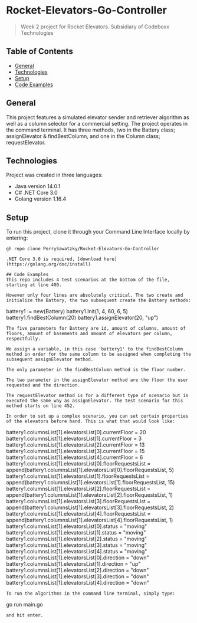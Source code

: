 # Rocket-Elevators-Go-Controller
> Week 2 project for Rocket Elevators. Subsidiary of Codeboxx Technologies
## Table of Contents
* [General](#general)
* [Technologies](#technologies)
* [Setup](#setup)
* [Code Examples](#Code-Examples)

## General
This project features a simulated elevator sender and retriever algorithm as well as a column selector for a commercial setting. The project operates in the command terminal.
It has three methods, two in the Battery class; assignElevator & findBestColumn, and one in the Column class; requestElevator.

## Technologies
Project was created in three languages:
* Java version 14.0.1
* C# .NET Core 3.0
* Golang version 1.16.4

## Setup
To run this project, clone it through your Command Line Interface locally by entering:
```
gh repo clone PerrySawatzky/Rocket-Elevators-Go-Controller

.NET Core 3.0 is required, [download here](https://golang.org/doc/install)

## Code Examples
This repo includes 4 test scenarios at the bottom of the file, starting at line 400.

However only four lines are absolutely critical. The two create and initialize the Battery, the two subsequent create the Battery methods:
```
battery1 := new(Battery)
battery1.Init(1, 4, 60, 6, 5)
battery1.findBestColumn(20)
battery1.assignElevator(20, "up")
```
The five parameters for Battery are id, amount of columns, amount of floors, amount of basements and amount of elevators per column, respectfully.

We assign a variable, in this case 'battery1' to the findBestColumn method in order for the same column to be assigned when completing the subsequent assignElevator method. 

The only parameter in the findBestColumn method is the floor number.

The two parameter in the assignElevator method are the floor the user requested and the direction.

The requestElevator method is for a different type of scenario but is executed the same way as assignElevator. The test scenario for this method starts on line 452.

In order to set up a complex scenario, you can set certain properties of the elevators before hand. This is what that would look like:
```
battery1.columnsList[1].elevatorsList[0].currentFloor = 20
battery1.columnsList[1].elevatorsList[1].currentFloor = 3
battery1.columnsList[1].elevatorsList[2].currentFloor = 13
battery1.columnsList[1].elevatorsList[3].currentFloor = 15
battery1.columnsList[1].elevatorsList[4].currentFloor = 6
battery1.columnsList[1].elevatorsList[0].floorRequestsList = append(battery1.columnsList[1].elevatorsList[0].floorRequestsList, 5)
battery1.columnsList[1].elevatorsList[1].floorRequestsList = append(battery1.columnsList[1].elevatorsList[1].floorRequestsList, 15)
battery1.columnsList[1].elevatorsList[2].floorRequestsList = append(battery1.columnsList[1].elevatorsList[2].floorRequestsList, 1)
battery1.columnsList[1].elevatorsList[3].floorRequestsList = append(battery1.columnsList[1].elevatorsList[3].floorRequestsList, 2)
battery1.columnsList[1].elevatorsList[4].floorRequestsList = append(battery1.columnsList[1].elevatorsList[4].floorRequestsList, 1)
battery1.columnsList[1].elevatorsList[0].status = "moving"
battery1.columnsList[1].elevatorsList[1].status = "moving"
battery1.columnsList[1].elevatorsList[2].status = "moving"
battery1.columnsList[1].elevatorsList[3].status = "moving"
battery1.columnsList[1].elevatorsList[4].status = "moving"
battery1.columnsList[1].elevatorsList[0].direction = "down"
battery1.columnsList[1].elevatorsList[1].direction = "up"
battery1.columnsList[1].elevatorsList[2].direction = "down"
battery1.columnsList[1].elevatorsList[3].direction = "down"
battery1.columnsList[1].elevatorsList[4].direction = "down"
```
To run the algorithms in the command line terminal, simply type:
```
go run main.go
```
and hit enter.